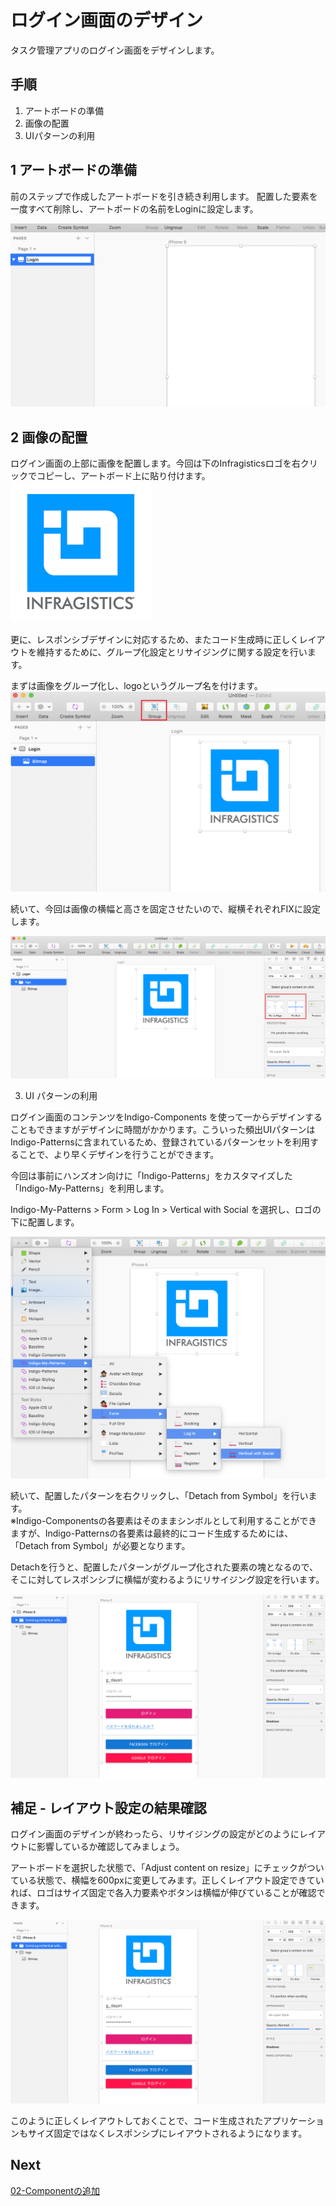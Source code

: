 # ログイン画面のデザイン

タスク管理アプリのログイン画面をデザインします。

## 手順

1. アートボードの準備
2. 画像の配置
3. UIパターンの利用

## 1 アートボードの準備
前のステップで作成したアートボードを引き続き利用します。
配置した要素を一度すべて削除し、アートボードの名前をLoginに設定します。

![](assets/03-01.png)

## 2 画像の配置

ログイン画面の上部に画像を配置します。今回は下のInfragisticsロゴを右クリックでコピーし、アートボード上に貼り付けます。
![](assets/infragistics_logo.png)

更に、レスポンシブデザインに対応するため、またコード生成時に正しくレイアウトを維持するために、グループ化設定とリサイジングに関する設定を行います。

まずは画像をグループ化し、logoというグループ名を付けます。
![](assets/03-02.png)

続いて、今回は画像の横幅と高さを固定させたいので、縦横それぞれFIXに設定します。

![](assets/03-03.png)

3. UI パターンの利用

ログイン画面のコンテンツをIndigo-Components を使って一からデザインすることもできますがデザインに時間がかかります。こういった頻出UIパターンはIndigo-Patternsに含まれているため、登録されているパターンセットを利用することで、より早くデザインを行うことができます。

今回は事前にハンズオン向けに「Indigo-Patterns」をカスタマイズした「Indigo-My-Patterns」を利用します。

Indigo-My-Patterns > Form > Log In > Vertical with Social を選択し、ロゴの下に配置します。

![](assets/03-04.png)

続いて、配置したパターンを右クリックし、「Detach from Symbol」を行います。<br>
※Indigo-Componentsの各要素はそのままシンボルとして利用することができますが、Indigo-Patternsの各要素は最終的にコード生成するためには、「Detach from Symbol」が必要となります。

Detachを行うと、配置したパターンがグループ化された要素の塊となるので、そこに対してレスポンシブに横幅が変わるようにリサイジング設定を行います。

![](assets/03-05.png)

## 補足 - レイアウト設定の結果確認

ログイン画面のデザインが終わったら、リサイジングの設定がどのようにレイアウトに影響しているか確認してみましょう。

アートボードを選択した状態で、「Adjust content on resize」にチェックがついている状態で、横幅を600pxに変更してみます。正しくレイアウト設定できていれば、ロゴはサイズ固定で各入力要素やボタンは横幅が伸びていることが確認できます。

![](assets/03-05.png)

このように正しくレイアウトしておくことで、コード生成されたアプリケーションもサイズ固定ではなくレスポンシブにレイアウトされるようになります。

## Next

[02-Componentの追加](02-Componentの追加.md)
